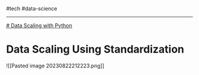 #tech  #data-science 

---
[# Data Scaling with Python]()
# Data Scaling Using Standardization
![[Pasted image 20230822212223.png]]